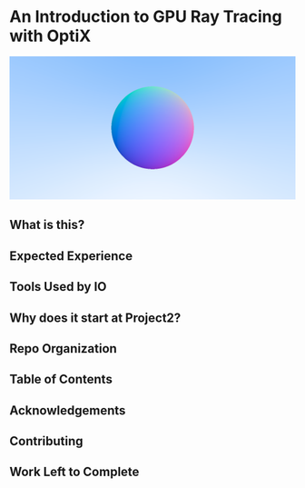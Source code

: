 # An Introduction to GPU Ray Tracing with OptiX #

![](media/readme_header.png)

## What is this? ##

## Expected Experience ##

## Tools Used by IO ##

## Why does it start at Project2? ##

## Repo Organization ##

## Table of Contents ##

## Acknowledgements ##

## Contributing ##

## Work Left to Complete ##